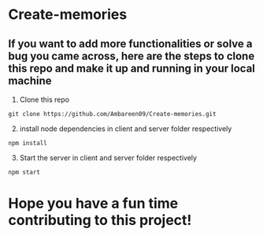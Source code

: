 # Create-memories
 
 ##  If you want to add more functionalities or solve a bug you came across, here are the steps to clone this repo and make it up and running in your local machine
 
 1. Clone this repo
 
 ```
 git clone https://github.com/Ambareen09/Create-memories.git
 ```
 2. install node dependencies in client and server folder respectively
 
 ```
 npm install
 ```
 
 3. Start the server in client and server folder respectively
 
 ```
 npm start
 ```
 
 # Hope you have a fun time contributing to this project!
